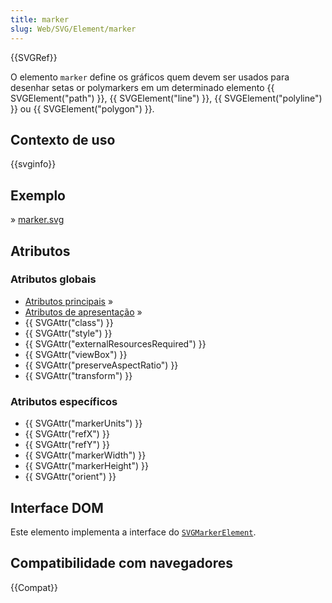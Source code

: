 ```yaml
---
title: marker
slug: Web/SVG/Element/marker
---
```


{{SVGRef}}

O elemento `marker` define os gráficos quem devem ser usados para desenhar setas or polymarkers em um determinado elemento {{ SVGElement("path") }}, {{ SVGElement("line") }}, {{ SVGElement("polyline") }} ou {{ SVGElement("polygon") }}.

## Contexto de uso

{{svginfo}}

## Exemplo

» [marker.svg](/files/3267/marker.svg)

## Atributos

### Atributos globais

- [Atributos principais](/pt-BR/SVG/Attribute#Core) »
- [Atributos de apresentação](/pt-BR/SVG/Attribute#Presentation) »
- {{ SVGAttr("class") }}
- {{ SVGAttr("style") }}
- {{ SVGAttr("externalResourcesRequired") }}
- {{ SVGAttr("viewBox") }}
- {{ SVGAttr("preserveAspectRatio") }}
- {{ SVGAttr("transform") }}

### Atributos específicos

- {{ SVGAttr("markerUnits") }}
- {{ SVGAttr("refX") }}
- {{ SVGAttr("refY") }}
- {{ SVGAttr("markerWidth") }}
- {{ SVGAttr("markerHeight") }}
- {{ SVGAttr("orient") }}

## Interface DOM

Este elemento implementa a interface do [`SVGMarkerElement`](/pt-BR/DOM/SVGMarkerElement).

## Compatibilidade com navegadores

{{Compat}}
